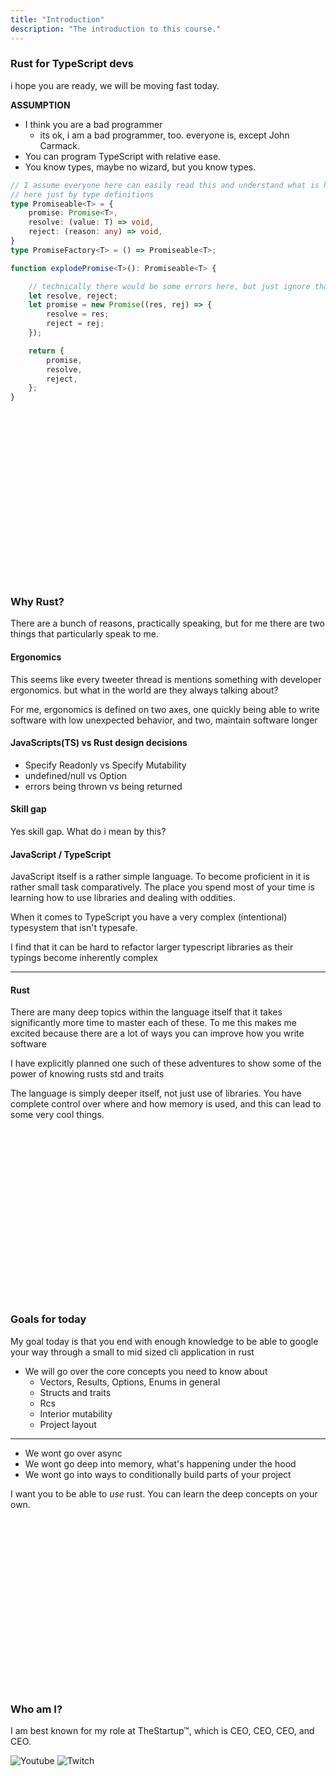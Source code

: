 ```yaml
---
title: "Introduction"
description: "The introduction to this course."
---
```


### Rust for TypeScript devs
i hope you are ready, we will be moving fast today.

**ASSUMPTION**
* I think you are a bad programmer
  - its ok, i am a bad programmer, too.  everyone is, except John Carmack.
* You can program TypeScript with relative ease.
* You know types, maybe no wizard, but you know types.

```typescript
// I assume everyone here can easily read this and understand what is happening
// here just by type definitions
type Promiseable<T> = {
    promise: Promise<T>,
    resolve: (value: T) => void,
    reject: (reason: any) => void,
}
type PromiseFactory<T> = () => Promiseable<T>;

function explodePromise<T>(): Promiseable<T> {

    // technically there would be some errors here, but just ignore that :)
    let resolve, reject;
    let promise = new Promise((res, rej) => {
        resolve = res;
        reject = rej;
    });

    return {
        promise,
        resolve,
        reject,
    };
}
```

<br />
<br />
<br />
<br />
<br />
<br />
<br />
<br />
<br />
<br />
<br />
<br />
<br />
<br />
<br />
<br />

### Why Rust?
There are a bunch of reasons, practically speaking, but for me there are two
things that particularly speak to me.

#### Ergonomics
This seems like every tweeter thread is mentions something with developer
ergonomics.  but what in the world are they always talking about?

For me, ergonomics is defined on two axes, one quickly being able to write
software with low unexpected behavior, and two, maintain software longer

#### JavaScripts(TS) vs Rust design decisions

- Specify Readonly vs Specify Mutability
- undefined/null vs Option
- errors being thrown vs being returned

#### Skill gap

Yes skill gap.  What do i mean by this?

#### JavaScript / TypeScript
JavaScript itself is a rather simple language.  To become proficient in it is
rather small task comparatively.  The place you spend most of your time is
learning how to use libraries and dealing with oddities.

When it comes to TypeScript you have a very complex (intentional) typesystem
that isn't typesafe.

I find that it can be hard to refactor larger typescript libraries as their
typings become inherently complex

---

#### Rust
There are many deep topics within the language itself that it takes
significantly more time to master each of these.  To me this makes me excited
because there are a lot of ways you can improve how you write software

I have explicitly planned one such of these adventures to show some of the
power of knowing rusts std and traits

The language is simply deeper itself, not just use of libraries.  You have
complete control over where and how memory is used, and this can lead to some
very cool things.

<br />
<br />
<br />
<br />
<br />
<br />
<br />
<br />
<br />
<br />
<br />
<br />
<br />
<br />
<br />
<br />

### Goals for today
My goal today is that you end with enough knowledge to be able to google your
way through a small to mid sized cli application in rust

* We will go over the core concepts you need to know about
  * Vectors, Results, Options, Enums in general
  * Structs and traits
  * Rcs
  * Interior mutability
  * Project layout

---

* We wont go over async
* We wont go deep into memory, what's happening under the hood
* We wont go into ways to conditionally build parts of your project

I want you to be able to _use_ rust.  You can learn the deep concepts on your
own.

<br />
<br />
<br />
<br />
<br />
<br />
<br />
<br />
<br />
<br />
<br />
<br />
<br />
<br />
<br />
<br />

### Who am I?
I am best known for my role at TheStartup™, which is CEO, CEO, CEO, and CEO.

![Youtube](./images/youtube.png)
![Twitch](./images/twitch.png)

<br />
<br />
<br />
<br />
<br />
<br />
<br />
<br />
<br />
<br />
<br />
<br />
<br />
<br />
<br />
<br />

